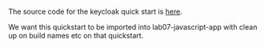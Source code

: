 The source code for the keycloak quick start is [here](https://github.com/keycloak/keycloak-quickstarts/tree/latest/app-profile-jee-html5).

We want this quickstart to be imported into lab07-javascript-app with clean up on build names etc on that quickstart.
